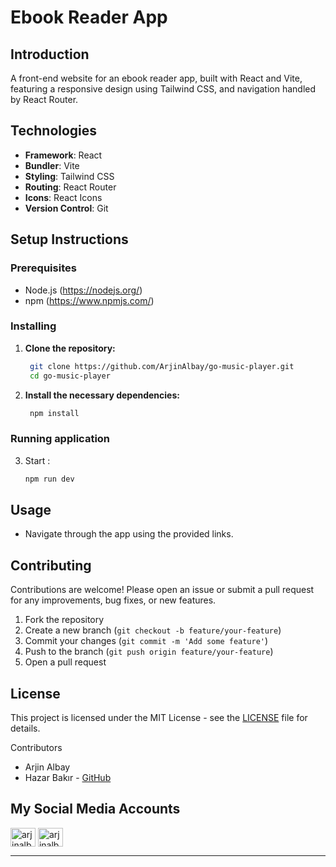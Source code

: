 # Ebook Reader App

## Introduction

A front-end website for an ebook reader app, built with React and Vite, featuring a responsive design using Tailwind CSS, and navigation handled by React Router.

## Technologies

- **Framework**: React
- **Bundler**: Vite
- **Styling**: Tailwind CSS
- **Routing**: React Router
- **Icons**: React Icons
- **Version Control**: Git

## Setup Instructions

### Prerequisites

- Node.js (https://nodejs.org/)
- npm (https://www.npmjs.com/)

### Installing

1. **Clone the repository:**

   ```bash
    git clone https://github.com/ArjinAlbay/go-music-player.git
    cd go-music-player

   ```

2. **Install the necessary dependencies:**

   ```bash
    npm install
   ```

### Running application

3. Start :

   ```bash
   npm run dev
   ```

## Usage

- Navigate through the app using the provided links.

## Contributing

Contributions are welcome! Please open an issue or submit a pull request for any improvements, bug fixes, or new features.

1. Fork the repository
2. Create a new branch (`git checkout -b feature/your-feature`)
3. Commit your changes (`git commit -m 'Add some feature'`)
4. Push to the branch (`git push origin feature/your-feature`)
5. Open a pull request

## License

This project is licensed under the MIT License - see the [LICENSE](LICENSE) file for details.

Contributors

- Arjin Albay
- Hazar Bakır - [GitHub](https://github.com/HazarBakir)

## My Social Media Accounts

<a href="https://twitter.com/arjinalbay" target="blank"><img align="center" src="https://raw.githubusercontent.com/rahuldkjain/github-profile-readme-generator/master/src/images/icons/Social/twitter.svg" alt="arjinalbay" height="30" width="40" /></a>
<a href="https://linkedin.com/in/arjinalbay" target="blank"><img align="center" src="https://raw.githubusercontent.com/rahuldkjain/github-profile-readme-generator/master/src/images/icons/Social/linked-in-alt.svg" alt="arjinalbay" height="30" width="40" /></a>

---

